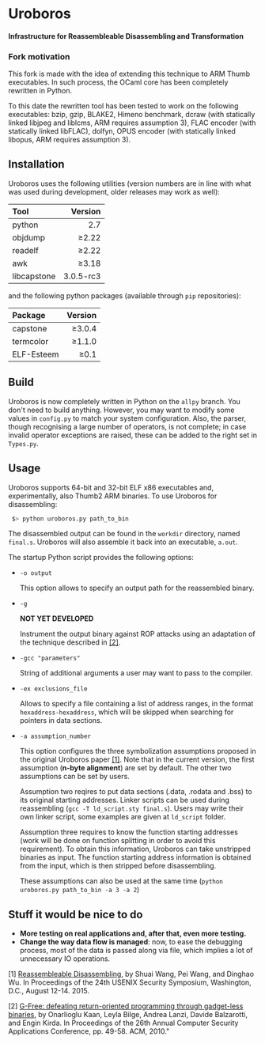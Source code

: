 # Uroboros
#### Infrastructure for Reassembleable Disassembling and Transformation

### Fork motivation

This fork is made with the idea of extending this technique to ARM Thumb executables. In such process, the OCaml core has been completely rewritten in Python.

To this date the rewritten tool has been tested to work on the following executables: bzip, gzip, BLAKE2, Himeno benchmark, dcraw (with statically linked libjpeg and liblcms, ARM requires assumption 3), FLAC encoder (with statically linked libFLAC), dolfyn, OPUS encoder (with statically linked libopus, ARM requires assumption 3).

## Installation

Uroboros uses the following utilities (version numbers are in line with what was used during development, older releases may work as well):

| Tool        | Version   |
|:------------|----------:|
| python      | 2.7       |
| objdump     | ≥2.22     |
| readelf     | ≥2.22     |
| awk         | ≥3.18     |
| libcapstone | 3.0.5-rc3 |

and the following python packages (available through `pip` repositories):

| Package     | Version |
|:------------|--------:|
| capstone    | ≥3.0.4  |
| termcolor   | ≥1.1.0  |
| ELF-Esteem  | ≥0.1    |

## Build

Uroboros is now completely written in Python on the `allpy` branch. You don't need to build anything. However, you may want to modify some values in `config.py` to match your system configuration. Also, the parser, though recognising a large number of operators, is not complete; in case invalid operator exceptions are raised, these can be added to the right set in `Types.py`.

## Usage

Uroboros supports 64-bit and 32-bit ELF x86 executables and, experimentally, also Thumb2 ARM binaries.
To use Uroboros for disassembling:

```bash
 $> python uroboros.py path_to_bin
```

The disassembled output can be found in the `workdir` directory, named `final.s`. Uroboros will also assemble it back into an executable, `a.out`.

The startup Python script provides the following options:

* `-o output`

    This option allows to specify an output path for the reassembled binary.

* `-g`

    **NOT YET DEVELOPED**

    Instrument the output binary against ROP attacks using an adaptation of the technique described in [\[2\]](#gfree).

* `-gcc "parameters"`

    String of additional arguments a user may want to pass to the compiler.

* `-ex exclusions_file`

    Allows to specify a file containing a list of address ranges, in the format `hexaddress-hexaddress`, which will be skipped when searching for pointers in data sections.

* `-a assumption_number`

    This option configures the three symbolization assumptions proposed in the original Uroboros paper [\[1\]](#uroboros). Note that in the current version, the first assumption (**n-byte alignment**) are set by default. The other two assumptions can be set by users.

    Assumption two reqires to put data sections (.data, .rodata and .bss) to its original starting addresses. Linker scripts can be used during reassembling (`gcc -T ld_script.sty final.s`). Users may write their own linker script, some examples are given at `ld_script` folder.

    Assumption three requires to know the function starting addresses (work will be done on function splitting in order to avoid this requirement). To obtain this information, Uroboros can take unstripped binaries as input. The function starting address information is obtained from the input, which is then stripped before disassembling.

    These assumptions can also be used at the same time (`python uroboros.py path_to_bin -a 3 -a 2`)

## Stuff it would be nice to do
* **More testing on real applications and, after that, even more testing.**
* **Change the way data flow is managed**: now, to ease the debugging process, most of the data is passed along via file, which implies a lot of unnecessary IO operations.


<a name="uroboros">[1]</a> [Reassembleable Disassembling](https://www.usenix.org/conference/usenixsecurity15/technical-sessions/presentation/wang-shuai), by Shuai Wang, Pei Wang, and Dinghao Wu. In Proceedings of the 24th USENIX Security Symposium, Washington, D.C., August 12-14. 2015.

<a name="gfree">[2]</a> [G-Free: defeating return-oriented programming through gadget-less binaries](https://doi.org/10.1145/1920261.1920269), by Onarlioglu Kaan, Leyla Bilge, Andrea Lanzi, Davide Balzarotti, and Engin Kirda. In Proceedings of the 26th Annual Computer Security Applications Conference, pp. 49-58. ACM, 2010."
